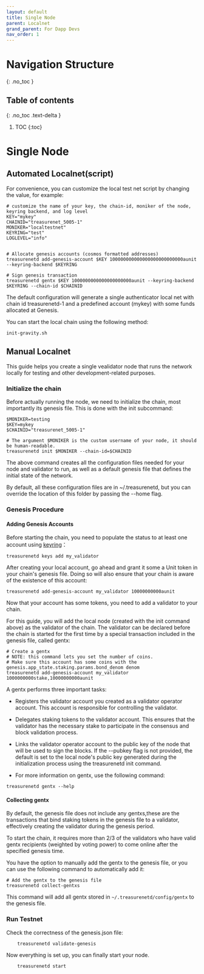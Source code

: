 ```yaml
---
layout: default
title: Single Node
parent: Localnet
grand_parent: For Dapp Devs
nav_order: 1
---
```


# Navigation Structure
{: .no_toc }

## Table of contents
{: .no_toc .text-delta }

1. TOC
{:toc}


# Single Node

## Automated Localnet(script)

For convenience, you can customize the local test net script by changing the value, for example:

```shell
# customize the name of your key, the chain-id, moniker of the node, keyring backend, and log level
KEY="mykey"
CHAINID="treasurenet_5005-1"
MONIKER="localtestnet"
KEYRING="test"
LOGLEVEL="info"


# Allocate genesis accounts (cosmos formatted addresses)
treasurenetd add-genesis-account $KEY 100000000000000000000000000aunit --keyring-backend $KEYRING

# Sign genesis transaction
treasurenetd gentx $KEY 1000000000000000000000aunit --keyring-backend $KEYRING --chain-id $CHAINID

```

The default configuration will generate a single authenticator local net with chain id treasurenetd-1 and a predefined account (mykey) with some funds allocated at Genesis.

You can start the local chain using the following method:

```shell
init-gravity.sh
```

## Manual Localnet

This guide helps you create a single vealidator node that runs the network locally for testing and other development-related purposes.

### Initialize the chain

Before actually running the node, we need to initialize the chain, most importantly its genesis file. This is done with the init subcommand:

```shell
$MONIKER=testing
$KEY=mykey
$CHAINID="treasurenet_5005-1"

# The argument $MONIKER is the custom username of your node, it should be human-readable.
treasurenetd init $MONIKER --chain-id=$CHAINID

```

The above command creates all the configuration files needed for your node and validator to run, as well as a default genesis file that defines the initial state of the network.

By default, all these configuration files are in ~/.treasurenetd, but you can override the location of this folder by passing the --home flag.

### Genesis Procedure

#### Adding Genesis Accounts

Before starting the chain, you need to populate the status to at least one account using [keyring](https://)：

```shell
treasurenetd keys add my_validator
```

After creating your local account, go ahead and grant it some a Unit token in your chain's genesis file. Doing so will also ensure that your chain is aware of the existence of this account:

```shell
treasurenetd add-genesis-account my_validator 10000000000aunit
```

Now that your account has some tokens, you need to add a validator to your chain.

For this guide, you will add the local node (created with the init command above) as the validator of the chain. The validator can be declared before the chain is started for the first time by a special transaction included in the genesis file, called gentx:

```shell
# Create a gentx
# NOTE: this command lets you set the number of coins.
# Make sure this account has some coins with the genesis.app_state.staking.params.bond_denom denom
treasurenetd add-genesis-account my_validator 1000000000stake,10000000000aunit

```

A gentx performs three important tasks:

- Registers the validator account you created as a validator operator account. This account is responsible for controlling the validator.
- Delegates staking tokens to the validator account. This ensures that the validator has the necessary stake to participate in the consensus and block validation process.
- Links the validator operator account to the public key of the node that will be used to sign the blocks. If the --pubkey flag is not provided, the default is set to the local node's public key generated during the initialization process using the treasurenetd init command.

- For more information on gentx, use the following command:

```shell
treasurenetd gentx --help
```

#### Collecting gentx

By default, the genesis file does not include any gentxs,these are the transactions that bind staking tokens in the genesis file to a validator, effectively creating the validator during the genesis period.

To start the chain, it requires more than 2/3 of the validators who have valid gentx recipients (weighted by voting power) to come online after the specified genesis time.

You have the option to manually add the gentx to the genesis file, or you can use the following command to automatically add it:

```shell
# Add the gentx to the genesis file
treasurenetd collect-gentxs
```

This command will add all gentx stored in `~/.treasurenetd/config/gentx` to the genesis file.

### Run Testnet

Check the correctness of the genesis.json file:

```shell
    treasurenetd validate-genesis
```
Now everything is set up, you can finally start your node.

```shell
    treasurenetd start
```